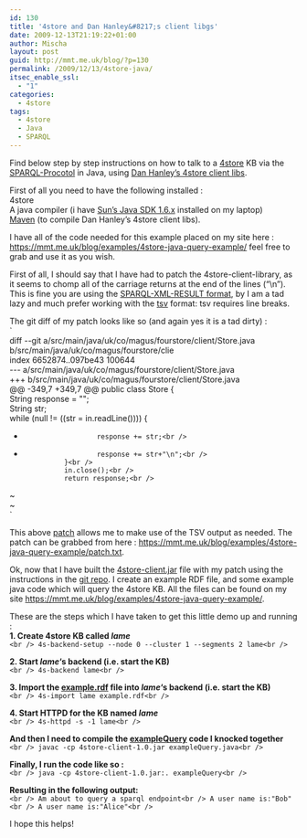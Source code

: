 ```yaml
---
id: 130
title: '4store and Dan Hanley&#8217;s client libgs'
date: 2009-12-13T21:19:22+01:00
author: Mischa
layout: post
guid: http://mmt.me.uk/blog/?p=130
permalink: /2009/12/13/4store-java/
itsec_enable_ssl:
  - "1"
categories:
  - 4store
tags:
  - 4store
  - Java
  - SPARQL
---
```

Find below step by step instructions on how to talk to a [4store](http://4store.org/) KB via the [SPARQL-Procotol](http://www.w3.org/TR/rdf-sparql-protocol/) in Java, using [Dan Hanley&#8217;s 4store client libs](http://github.com/danhanley/4store-java-client).

First of all you need to have the following installed :  
4store  
A java compiler (i have [Sun&#8217;s Java SDK 1.6.x](http://java.sun.com/javase/downloads/widget/jdk6.jsp) installed on my laptop)  
[Maven](http://maven.apache.org/) (to compile Dan Hanley&#8217;s 4store client libs). 

I have all of the code needed for this example placed on my site here : <https://mmt.me.uk/blog/examples/4store-java-query-example/> feel free to grab and use it as you wish.

First of all, I should say that I have had to patch the 4store-client-library, as it seems to chomp all of the carriage returns at the end of the lines (&#8220;\n&#8221;). This is fine you are using the [SPARQL-XML-RESULT format](http://www.w3.org/TR/rdf-sparql-XMLres/), by I am a tad lazy and much prefer working with the [tsv](http://en.wikipedia.org/wiki/Delimiter-separated_values) format: tsv requires line breaks.

The git diff of my patch looks like so (and again yes it is a tad dirty) :  
`<br />
diff --git a/src/main/java/uk/co/magus/fourstore/client/Store.java b/src/main/java/uk/co/magus/fourstore/clie<br />
index 6652874..097be43 100644<br />
--- a/src/main/java/uk/co/magus/fourstore/client/Store.java<br />
+++ b/src/main/java/uk/co/magus/fourstore/client/Store.java<br />
@@ -349,7 +349,7 @@ public class Store {<br />
                String response = "";<br />
                String str;<br />
                while (null != ((str = in.readLine()))) {<br />
-                       response += str;<br />
+                       response += str+"\n";<br />
                }<br />
                in.close();<br />
                return response;<br />
~<br />
~<br />
` 

This above [patch](https://mmt.me.uk/blog/examples/4store-java-query-example/patch.txt) allows me to make use of the TSV output as needed. The patch can be grabbed from here : <https://mmt.me.uk/blog/examples/4store-java-query-example/patch.txt>.

Ok, now that I have built the [4store-client.jar](https://mmt.me.uk/blog/examples/4store-java-query-example/4store-client-1.0.jar) file with my patch using the instructions in the [git repo](http://github.com/danhanley/4store-java-client). I create an example RDF file, and some example java code which will query the 4store KB. All the files can be found on my site <https://mmt.me.uk/blog/examples/4store-java-query-example/>.

These are the steps which I have taken to get this little demo up and running :  
**1. Create 4store KB called _lame_**  
`<br />
4s-backend-setup --node 0 --cluster 1 --segments 2 lame<br />
` 

**2. Start _lame_&#8216;s backend (i.e. start the KB)**  
`<br />
4s-backend lame<br />
` 

**3. Import the [example.rdf](https://mmt.me.uk/blog/examples/4store-java-query-example/example.rdf) file into _lame_&#8216;s backend (i.e. start the KB)**  
`<br />
4s-import lame example.rdf<br />
` 

**4. Start HTTPD for the KB named _lame_**  
`<br />
4s-httpd -s -1 lame<br />
` 

**And then I need to compile the [exampleQuery](https://mmt.me.uk/blog/examples/4store-java-query-example/exampleQuery.java) code I knocked together**  
`<br />
javac -cp 4store-client-1.0.jar exampleQuery.java<br />
` 

**Finally, I run the code like so :**  
`<br />
java -cp 4store-client-1.0.jar:. exampleQuery<br />
` 

**Resulting in the following output:**  
`<br />
Am about to query a sparql endpoint<br />
A user name is:"Bob"<br />
A user name is:"Alice"<br />
` 

I hope this helps!